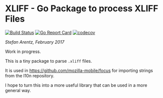 # XLIFF - Go Package to process XLIFF Files

[![Build Status](https://travis-ci.org/st3fan/xliff.svg?branch=master)](https://travis-ci.org/st3fan/xliff) [![Go Report Card](https://goreportcard.com/badge/github.com/st3fan/xliff)](https://goreportcard.com/report/github.com/st3fan/xliff) [![codecov](https://codecov.io/gh/st3fan/xliff/branch/master/graph/badge.svg)](https://codecov.io/gh/st3fan/xliff)


*Stefan Arentz, February 2017*

Work in progress.

This is a tiny package to parse `.xliff` files.

It is used in https://github.com/mozilla-mobile/focus for importing strings from the l10n repository.

I hope to turn this into a more useful library that can be used in a more general way.

